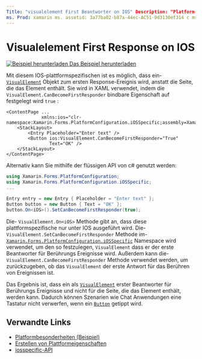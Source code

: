 ```yaml
---
Title: "visualelement First Beantworter on IOS" Description: "Platform-Besonderheiten ermöglichen es Ihnen, Funktionen zu nutzen, die nur auf einer bestimmten Plattform verfügbar sind, ohne benutzerdefinierte Renderer oder Effekte implementieren zu müssen. In diesem Artikel wird erläutert, wie die plattformspezifische IOS-Anwendung verwendet wird, die es ermöglicht, dass ein visualelement-Objekt zum ersten Response-Ereignis wird. "
ms. Prod: xamarin ms. assetid: 3a77ba02-b87a-44ec-AC51-9d3130ef314 c ms. Technology: xamarin-Forms Author: davidbritch ms. Author: dabritch ms. Date: 01/15/2020 NO-LOC: [ Xamarin.Forms , Xamarin.Essentials ]
---
```


# <a name="visualelement-first-responder-on-ios"></a>Visualelement First Response on IOS

[![Beispiel herunterladen](~/media/shared/download.png) Das Beispiel herunterladen](https://docs.microsoft.com/samples/xamarin/xamarin-forms-samples/userinterface-platformspecifics)

Mit diesem IOS-plattformspezifischen ist es möglich, dass ein- [`VisualElement`](xref:Xamarin.Forms.VisualElement) Objekt zum ersten Response-Ereignis wird, anstatt die Seite, die das Element enthält. Sie wird in XAML verwendet, indem die `VisualElement.CanBecomeFirstResponder` bindbare Eigenschaft auf festgelegt wird `true` :

```xaml
<ContentPage ...
             xmlns:ios="clr-namespace:Xamarin.Forms.PlatformConfiguration.iOSSpecific;assembly=Xamarin.Forms.Core">
    <StackLayout>
        <Entry Placeholder="Enter text" />
        <Button ios:VisualElement.CanBecomeFirstResponder="True"
                Text="OK" />
    </StackLayout>
</ContentPage>
```

Alternativ kann Sie mithilfe der flüssigen API von c# genutzt werden:

```csharp
using Xamarin.Forms.PlatformConfiguration;
using Xamarin.Forms.PlatformConfiguration.iOSSpecific;
...

Entry entry = new Entry { Placeholder = "Enter text" };
Button button = new Button { Text = "OK" };
button.On<iOS>().SetCanBecomeFirstResponder(true);
```

Die- `VisualElement.On<iOS>` Methode gibt an, dass diese plattformspezifische nur unter IOS ausgeführt wird. Die- `VisualElement.SetCanBecomeFirstResponder` Methode im- [`Xamarin.Forms.PlatformConfiguration.iOSSpecific`](xref:Xamarin.Forms.PlatformConfiguration.iOSSpecific) Namespace wird verwendet, um den so festzulegen, `VisualElement` dass er der erste Beantworter für Berührungs Ereignisse wird. Außerdem kann die- `VisualElement.CanBecomeFirstResponder` Methode verwendet werden, um zurückzugeben, ob das `VisualElement` der erste Antwort für das Berühren von Ereignissen ist.

Das Ergebnis ist, dass ein als [`VisualElement`](xref:Xamarin.Forms.VisualElement) erster Beantworter für Berührungs Ereignisse und nicht für die Seite, die das Element enthält, werden kann. Dadurch können Szenarien wie Chat Anwendungen eine Tastatur nicht verwerfen, wenn ein [`Button`](xref:Xamarin.Forms.Button) getippt wird.

## <a name="related-links"></a>Verwandte Links

- [Platformbesonderheiten (Beispiel)](https://docs.microsoft.com/samples/xamarin/xamarin-forms-samples/userinterface-platformspecifics)
- [Erstellen von Plattformeigenschaften](~/xamarin-forms/platform/platform-specifics/index.md#creating-platform-specifics)
- [iosspecific-API](xref:Xamarin.Forms.PlatformConfiguration.iOSSpecific)

